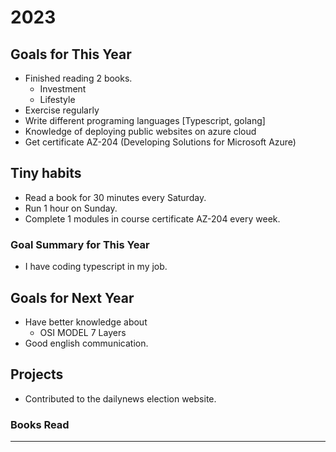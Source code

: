 # 2023

## Goals for This Year

* Finished reading 2 books.
    - Investment
    - Lifestyle
* Exercise regularly
* Write different programing languages [Typescript, golang]
* Knowledge of deploying public websites on azure cloud
* Get certificate AZ-204 (Developing Solutions for Microsoft Azure)

## Tiny habits

* Read a book for 30 minutes every Saturday.
* Run 1 hour on Sunday.
* Complete 1 modules in course certificate AZ-204 every week.

### Goal Summary for This Year

* I have coding typescript in my job.

## Goals for Next Year

* Have better knowledge about
    - OSI MODEL 7 Layers
* Good english communication.

## Projects

* Contributed to the dailynews election website.

### Books Read

-----
